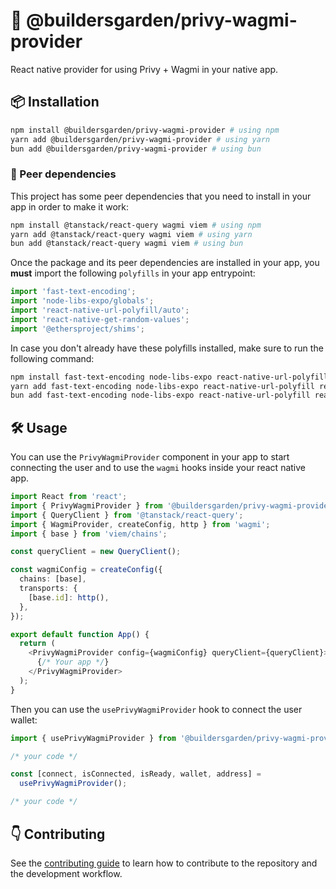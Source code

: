 # 🌳 @buildersgarden/privy-wagmi-provider

React native provider for using Privy + Wagmi in your native app.

## 📦 Installation

```bash
npm install @buildersgarden/privy-wagmi-provider # using npm
yarn add @buildersgarden/privy-wagmi-provider # using yarn
bun add @buildersgarden/privy-wagmi-provider # using bun
```

### 🤝 Peer dependencies

This project has some peer dependencies that you need to install in your app in order to make it work:

```bash
npm install @tanstack/react-query wagmi viem # using npm
yarn add @tanstack/react-query wagmi viem # using yarn
bun add @tanstack/react-query wagmi viem # using bun
```

Once the package and its peer dependencies are installed in your app, you **must** import the following `polyfills` in your app entrypoint:

```typescript
import 'fast-text-encoding';
import 'node-libs-expo/globals';
import 'react-native-url-polyfill/auto';
import 'react-native-get-random-values';
import '@ethersproject/shims';
```

In case you don't already have these polyfills installed, make sure to run the following command:

```bash
npm install fast-text-encoding node-libs-expo react-native-url-polyfill react-native-get-random-values @ethersproject/shims # using npm
yarn add fast-text-encoding node-libs-expo react-native-url-polyfill react-native-get-random-values @ethersproject/shims # using yarn
bun add fast-text-encoding node-libs-expo react-native-url-polyfill react-native-get-random-values @ethersproject/shims # using bun
```

## 🛠️ Usage

You can use the `PrivyWagmiProvider` component in your app to start connecting the user and to use the `wagmi` hooks inside your react native app.

```typescript
import React from 'react';
import { PrivyWagmiProvider } from '@buildersgarden/privy-wagmi-provider';
import { QueryClient } from '@tanstack/react-query';
import { WagmiProvider, createConfig, http } from 'wagmi';
import { base } from 'viem/chains';

const queryClient = new QueryClient();

const wagmiConfig = createConfig({
  chains: [base],
  transports: {
    [base.id]: http(),
  },
});

export default function App() {
  return (
    <PrivyWagmiProvider config={wagmiConfig} queryClient={queryClient}>
      {/* Your app */}
    </PrivyWagmiProvider>
  );
}
```

Then you can use the `usePrivyWagmiProvider` hook to connect the user wallet:

```typescript
import { usePrivyWagmiProvider } from '@buildersgarden/privy-wagmi-provider';

/* your code */

const [connect, isConnected, isReady, wallet, address] =
  usePrivyWagmiProvider();

/* your code */
```

## 👇 Contributing

See the [contributing guide](CONTRIBUTING.md) to learn how to contribute to the repository and the development workflow.

